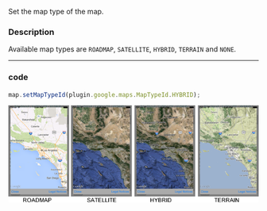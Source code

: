 Set the map type of the map.

### Description
Available map types are `ROADMAP`, `SATELLITE`, `HYBRID`, `TERRAIN` and `NONE`.

-----

### code
```js
map.setMapTypeId(plugin.google.maps.MapTypeId.HYBRID);
```
![map_type](image.png)

